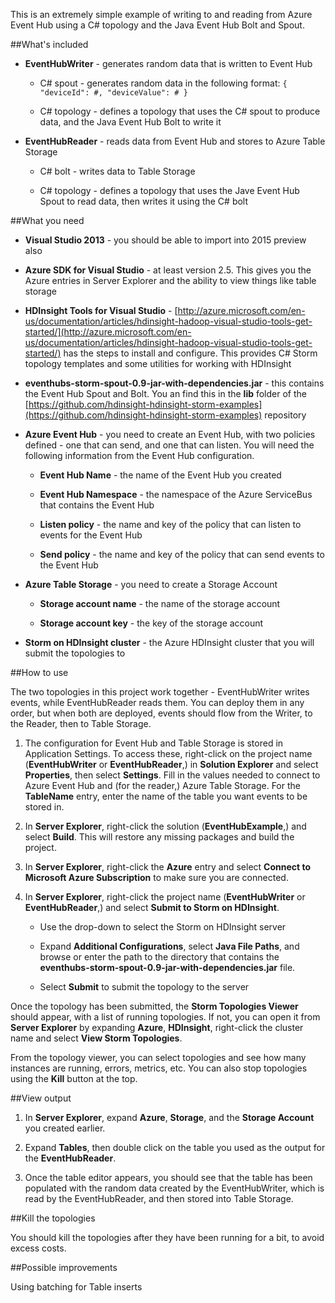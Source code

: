 This is an extremely simple example of writing to and reading from Azure Event Hub using a C# topology and the Java Event Hub Bolt and Spout.

##What's included

* **EventHubWriter** - generates random data that is written to Event Hub

    * C# spout - generates random data in the following format: `{ "deviceId": #, "deviceValue": # }`

    * C# topology - defines a topology that uses the C# spout to produce data, and the Java Event Hub Bolt to write it

* **EventHubReader** - reads data from Event Hub and stores to Azure Table Storage

    * C# bolt - writes data to Table Storage

    * C# topology - defines a topology that uses the Jave Event Hub Spout to read data, then writes it using the C# bolt

##What you need

* **Visual Studio 2013** - you should be able to import into 2015 preview also

* **Azure SDK for Visual Studio** - at least version 2.5. This gives you the Azure entries in Server Explorer and the ability to view things like table storage

* **HDInsight Tools for Visual Studio** - [http://azure.microsoft.com/en-us/documentation/articles/hdinsight-hadoop-visual-studio-tools-get-started/](http://azure.microsoft.com/en-us/documentation/articles/hdinsight-hadoop-visual-studio-tools-get-started/) has the steps to install and configure. This provides C# Storm topology templates and some utilities for working with HDInsight

* **eventhubs-storm-spout-0.9-jar-with-dependencies.jar** - this contains the Event Hub Spout and Bolt. You an find this in the **lib** folder of the [https://github.com/hdinsight-hdinsight-storm-examples](https://github.com/hdinsight-hdinsight-storm-examples) repository

* **Azure Event Hub** - you need to create an Event Hub, with two policies defined - one that can send, and one that can listen. You will need the following information from the Event Hub configuration.

    * **Event Hub Name** - the name of the Event Hub you created

    * **Event Hub Namespace** - the namespace of the Azure ServiceBus that contains the Event Hub

    * **Listen policy** - the name and key of the policy that can listen to events for the Event Hub

    * **Send policy** - the name and key of the policy that can send events to the Event Hub

* **Azure Table Storage** - you need to create a Storage Account

    * **Storage account name** - the name of the storage account

    * **Storage account key** - the key of the storage account

* **Storm on HDInsight cluster** - the Azure HDInsight cluster that you will submit the topologies to

##How to use

The two topologies in this project work together - EventHubWriter writes events, while EventHubReader reads them. You can deploy them in any order, but when both are deployed, events should flow from the Writer, to the Reader, then to Table Storage.

1. The configuration for Event Hub and Table Storage is stored in Application Settings. To access these, right-click on the project name (**EventHubWriter** or **EventHubReader**,) in **Solution Explorer** and select **Properties**, then select **Settings**. Fill in the values needed to connect to Azure Event Hub and (for the reader,) Azure Table Storage. For the **TableName** entry, enter the name of the table you want events to be stored in.

2. In **Server Explorer**, right-click the solution (**EventHubExample**,) and select **Build**. This will restore any missing packages and build the project.

3. In **Server Explorer**, right-click the **Azure** entry and select **Connect to Microsoft Azure Subscription** to make sure you are connected.

4. In **Server Explorer**, right-click the project name (**EventHubWriter** or **EventHubReader**,) and select **Submit to Storm on HDInsight**.

    * Use the drop-down to select the Storm on HDInsight server

    * Expand **Additional Configurations**, select **Java File Paths**, and browse or enter the path to the directory that contains the **eventhubs-storm-spout-0.9-jar-with-dependencies.jar** file.

    * Select **Submit** to submit the topology to the server

Once the topology has been submitted, the **Storm Topologies Viewer** should appear, with a list of running topologies. If not, you can open it from **Server Explorer** by expanding **Azure**, **HDInsight**, right-click the cluster name and select **View Storm Topologies**.

From the topology viewer, you can select topologies and see how many instances are running, errors, metrics, etc. You can also stop topologies using the **Kill** button at the top.

##View output

1. In **Server Explorer**, expand **Azure**, **Storage**, and the **Storage Account** you created earlier.

2. Expand **Tables**, then double click on the table you used as the output for the **EventHubReader**.

3. Once the table editor appears, you should see that the table has been populated with the random data created by the EventHubWriter, which is read by the EventHubReader, and then stored into Table Storage.

##Kill the topologies

You should kill the topologies after they have been running for a bit, to avoid excess costs.

##Possible improvements

Using batching for Table inserts
